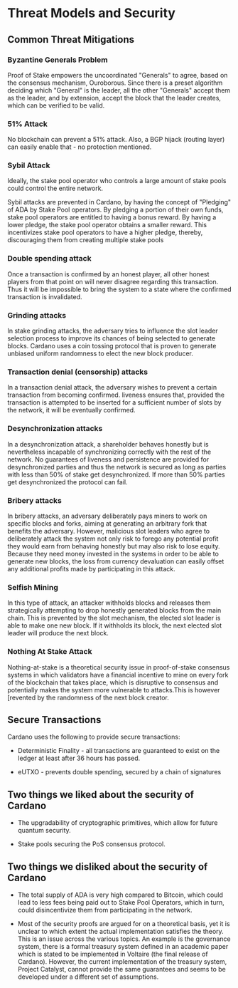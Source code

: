 # Threat Models and Security

## Common Threat Mitigations 

### Byzantine Generals Problem

Proof of Stake empowers the uncoordinated "Generals" to agree, based on the consensus mechanism, Ouroborous. Since there is a preset algorithm deciding which "General" is the leader, all the other "Generals" accept them as the leader, and by extension, accept the block that the leader creates, which can be verified to be valid.

### 51% Attack

No blockchain can prevent a 51% attack. Also, a BGP hijack (routing layer) can easily enable that - no protection mentioned.

### Sybil Attack

Ideally, the stake pool operator who controls a large amount of stake pools could control the entire network.

Sybil attacks are prevented in Cardano, by having the concept of "Pledging" of ADA by Stake Pool operators. By pledging a portion of their own funds, stake pool operators are entitled to having a bonus reward. By having a lower pledge, the stake pool operator obtains a smaller reward. This incentivizes stake pool operators to have a higher pledge, thereby, discouraging them from creating multiple stake pools


### Double spending attack

Once a transaction is confirmed by an honest player, all other honest players from that point on will never disagree regarding this transaction. Thus it will be impossible to bring the system to a state where the confirmed transaction is invalidated.


### Grinding attacks

In stake grinding attacks, the adversary tries to influence the slot leader selection process to improve its chances of being selected to generate blocks. Cardano uses a coin tossing protocol that is proven to generate unbiased uniform randomness to elect the new block producer.

### Transaction denial (censorship) attacks

In a transaction denial attack, the adversary wishes to prevent a certain transaction from becoming confirmed. liveness ensures that, provided the transaction is attempted to be inserted for a sufficient number of slots by the network, it will be eventually confirmed.

### Desynchronization attacks 

In a desynchronization attack, a shareholder behaves honestly but is nevertheless incapable of synchronizing correctly with the rest of the network. No guarantees of liveness and persistence are provided for desynchronized parties and thus the network is secured as long as parties
with less than 50% of stake get desynchronized. If more than 50% parties get desynchronized the protocol can fail.

### Bribery attacks

In bribery attacks, an adversary deliberately pays miners to work on specific blocks and forks, aiming at generating an arbitrary fork that benefits the adversary. However, malicious slot leaders who agree to deliberately attack the system not only risk to forego any potential profit they would earn from behaving honestly but may also risk to lose equity. Because they need money invested in the systems in order to be able to generate new blocks, the loss from currency devaluation can easily offset any additional profits made by participating in this attack.

### Selfish Mining

In this type of attack, an attacker withholds blocks and releases them strategically attempting to drop honestly generated blocks from the main chain. This is prevented by the slot mechanism, the elected slot leader is able to make one new block. If it withholds its block, the next elected slot leader will produce the next block.

### Nothing At Stake Attack

Nothing-at-stake is a theoretical security issue in proof-of-stake consensus systems in which validators have a financial incentive to mine on every fork of the blockchain that takes place, which is disruptive to consensus and potentially makes the system more vulnerable to attacks.This is however [revented by the randomness of the next block creator.

## Secure Transactions 

Cardano uses the following to provide secure transactions:

- Deterministic Finality - all transactions are guaranteed to exist on the ledger at least after 36 hours has passed.

- eUTXO - prevents double spending, secured by a chain of signatures


## Two things we liked about the security of Cardano

- The upgradability of cryptographic primitives, which allow for future quantum security. 

- Stake pools securing the PoS consensus protocol.

## Two things we disliked about the security of Cardano

- The total supply of ADA is very high compared to Bitcoin, which could lead to less fees being paid out to Stake Pool Operators, which in turn, could disincentivize them from participating in the network.

- Most of the security proofs are argued for on a theoretical basis, yet it is unclear to which extent the actual implementation satisfies the theory. This is an issue across the various topics. An example is the governance system, there is a formal treasury system defined in an academic paper which is stated to be implemented in Voltaire (the final release of Cardano). However, the current implementation of the treasury system, Project Catalyst, cannot provide the same guarantees and seems to be developed under a different set of assumptions.
